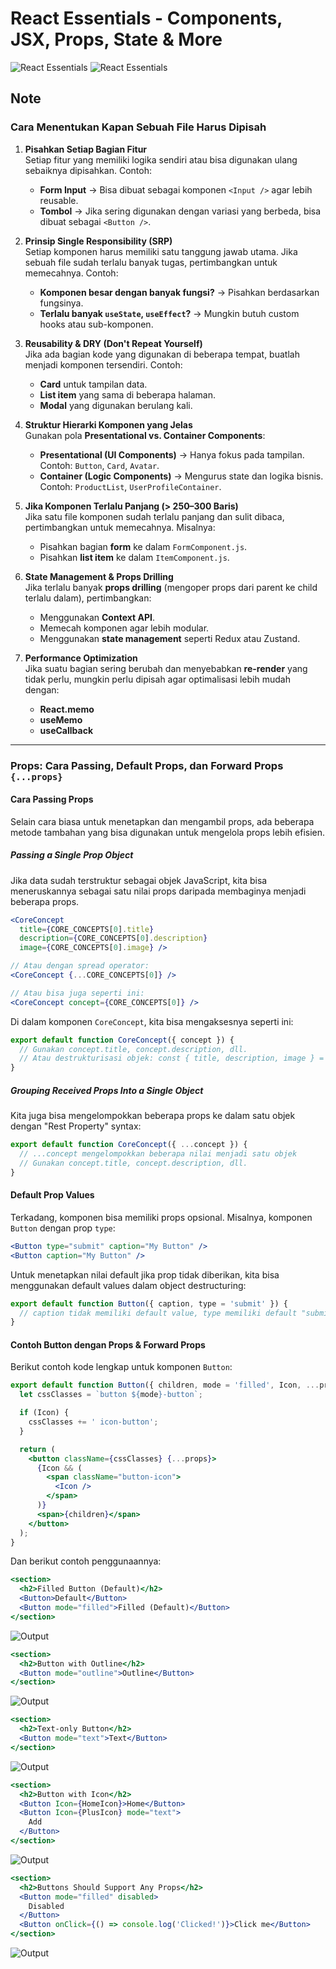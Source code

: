 # React Essentials - Components, JSX, Props, State & More

![React Essentials](./src/assets/readme/image.png)
![React Essentials](./src/assets/readme/image-1.png)

## Note

### Cara Menentukan Kapan Sebuah File Harus Dipisah

1. **Pisahkan Setiap Bagian Fitur**  
   Setiap fitur yang memiliki logika sendiri atau bisa digunakan ulang sebaiknya
   dipisahkan. Contoh:

   - **Form Input** → Bisa dibuat sebagai komponen `<Input />` agar lebih reusable.
   - **Tombol** → Jika sering digunakan dengan variasi yang berbeda, bisa dibuat
     sebagai `<Button />`.

2. **Prinsip Single Responsibility (SRP)**  
   Setiap komponen harus memiliki satu tanggung jawab utama. Jika sebuah file sudah
   terlalu banyak tugas, pertimbangkan untuk memecahnya. Contoh:

   - **Komponen besar dengan banyak fungsi?** → Pisahkan berdasarkan fungsinya.
   - **Terlalu banyak `useState`, `useEffect`?** → Mungkin butuh custom hooks atau
     sub-komponen.

3. **Reusability & DRY (Don't Repeat Yourself)**  
   Jika ada bagian kode yang digunakan di beberapa tempat, buatlah menjadi komponen
   tersendiri. Contoh:

   - **Card** untuk tampilan data.
   - **List item** yang sama di beberapa halaman.
   - **Modal** yang digunakan berulang kali.

4. **Struktur Hierarki Komponen yang Jelas**  
   Gunakan pola **Presentational vs. Container Components**:

   - **Presentational (UI Components)** → Hanya fokus pada tampilan. Contoh:
     `Button`, `Card`, `Avatar`.
   - **Container (Logic Components)** → Mengurus state dan logika bisnis. Contoh:
     `ProductList`, `UserProfileContainer`.

5. **Jika Komponen Terlalu Panjang (> 250–300 Baris)**  
   Jika satu file komponen sudah terlalu panjang dan sulit dibaca, pertimbangkan
   untuk memecahnya. Misalnya:

   - Pisahkan bagian **form** ke dalam `FormComponent.js`.
   - Pisahkan **list item** ke dalam `ItemComponent.js`.

6. **State Management & Props Drilling**  
   Jika terlalu banyak **props drilling** (mengoper props dari parent ke child
   terlalu dalam), pertimbangkan:

   - Menggunakan **Context API**.
   - Memecah komponen agar lebih modular.
   - Menggunakan **state management** seperti Redux atau Zustand.

7. **Performance Optimization**  
   Jika suatu bagian sering berubah dan menyebabkan **re-render** yang tidak perlu,
   mungkin perlu dipisah agar optimalisasi lebih mudah dengan:
   - **React.memo**
   - **useMemo**
   - **useCallback**

---

### Props: Cara Passing, Default Props, dan Forward Props `{...props}`

#### **Cara Passing Props**

Selain cara biasa untuk menetapkan dan mengambil props, ada beberapa metode tambahan
yang bisa digunakan untuk mengelola props lebih efisien.

##### **Passing a Single Prop Object**

Jika data sudah terstruktur sebagai objek JavaScript, kita bisa meneruskannya sebagai
satu nilai props daripada membaginya menjadi beberapa props.

```jsx
<CoreConcept
  title={CORE_CONCEPTS[0].title}
  description={CORE_CONCEPTS[0].description}
  image={CORE_CONCEPTS[0].image} />

// Atau dengan spread operator:
<CoreConcept {...CORE_CONCEPTS[0]} />

// Atau bisa juga seperti ini:
<CoreConcept concept={CORE_CONCEPTS[0]} />
```

Di dalam komponen `CoreConcept`, kita bisa mengaksesnya seperti ini:

```jsx
export default function CoreConcept({ concept }) {
  // Gunakan concept.title, concept.description, dll.
  // Atau destrukturisasi objek: const { title, description, image } = concept;
}
```

##### **Grouping Received Props Into a Single Object**

Kita juga bisa mengelompokkan beberapa props ke dalam satu objek dengan "Rest
Property" syntax:

```jsx
export default function CoreConcept({ ...concept }) {
  // ...concept mengelompokkan beberapa nilai menjadi satu objek
  // Gunakan concept.title, concept.description, dll.
}
```

#### **Default Prop Values**

Terkadang, komponen bisa memiliki props opsional. Misalnya, komponen `Button` dengan
prop `type`:

```jsx
<Button type="submit" caption="My Button" />
<Button caption="My Button" />
```

Untuk menetapkan nilai default jika prop tidak diberikan, kita bisa menggunakan
default values dalam object destructuring:

```jsx
export default function Button({ caption, type = 'submit' }) {
  // caption tidak memiliki default value, type memiliki default "submit"
}
```

#### **Contoh Button dengan Props & Forward Props**

Berikut contoh kode lengkap untuk komponen `Button`:

```jsx
export default function Button({ children, mode = 'filled', Icon, ...props }) {
  let cssClasses = `button ${mode}-button`;

  if (Icon) {
    cssClasses += ' icon-button';
  }

  return (
    <button className={cssClasses} {...props}>
      {Icon && (
        <span className="button-icon">
          <Icon />
        </span>
      )}
      <span>{children}</span>
    </button>
  );
}
```

Dan berikut contoh penggunaannya:

```jsx
<section>
  <h2>Filled Button (Default)</h2>
  <Button>Default</Button>
  <Button mode="filled">Filled (Default)</Button>
</section>
```

![Output](./src/assets/readme/image-2.png)

```jsx
<section>
  <h2>Button with Outline</h2>
  <Button mode="outline">Outline</Button>
</section>
```

![Output](./src/assets/readme/image-3.png)

```jsx
<section>
  <h2>Text-only Button</h2>
  <Button mode="text">Text</Button>
</section>
```

![Output](./src/assets/readme/image-4.png)

```jsx
<section>
  <h2>Button with Icon</h2>
  <Button Icon={HomeIcon}>Home</Button>
  <Button Icon={PlusIcon} mode="text">
    Add
  </Button>
</section>
```

![Output](./src/assets/readme/image-5.png)

```jsx
<section>
  <h2>Buttons Should Support Any Props</h2>
  <Button mode="filled" disabled>
    Disabled
  </Button>
  <Button onClick={() => console.log('Clicked!')}>Click me</Button>
</section>
```

![Output](./src/assets/readme/image-6.png)
